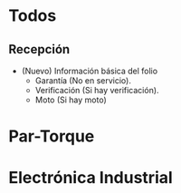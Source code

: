 # Todos
## Recepción
- (Nuevo) Información básica del folio
	- Garantía (No en servicio).
	- Verificación (Si hay verificación).
	- Moto (Si hay moto)


# Par-Torque
# Electrónica Industrial